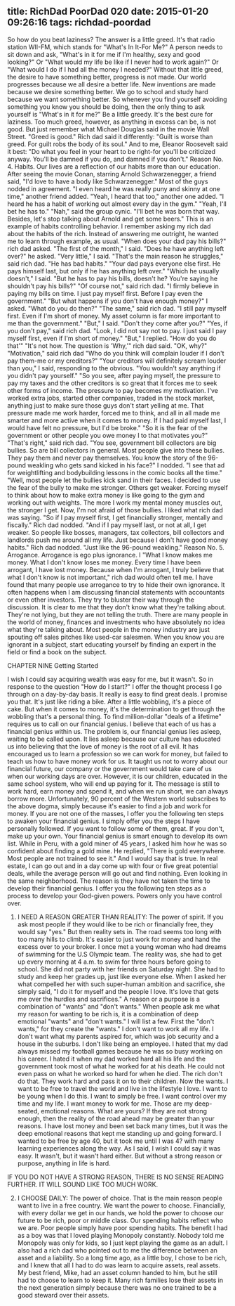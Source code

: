 title: RichDad PoorDad 020
date: 2015-01-20 09:26:16
tags: richdad-poordad
---

So how do you beat laziness? The answer is a little greed.  It's that radio station WII-FM, which stands for "What's In It-For Me?" A person needs to sit down and ask, "What's in it for me if I'm healthy, sexy and good looking?"  Or "What would my life be like if I never had to work again?" Or "What would I do if I had all the money I needed?" Without that little greed, the desire to have something better, progress is not made. Our world progresses because we all desire a better life.  New inventions are made because we desire something better. We go to school and study hard because we want something better.  So whenever you find yourself avoiding something you know you should be doing, then the only thing to ask yourself is "What's in it for me?" Be a little greedy. It's the best cure for laziness.
Too much greed, however, as anything in excess can be, is not good. But just remember what Michael Douglas said in the movie Wall Street. "Greed is good." Rich dad said it differently: "Guilt is worse than greed.
For guilt robs the body of its soul." And to me, Eleanor Roosevelt said it best: "Do what you feel in your heart to be right-for you'll be criticized anyway. You'll be damned if you do, and damned if you don't."
Reason No. 4. Habits. Our lives are a reflection of our habits more than our education. After seeing the movie Conan, starring Arnold Schwarzenegger, a friend said, "I'd love to have a body like Schwarzenegger." Most of the guys nodded in agreement.
"I even heard he was really puny and skinny at one time," another friend added.
"Yeah, I heard that too," another one added.  "I heard he has a habit of working out almost every day in the gym."
"Yeah, I'll bet he has to."
"Nah," said the group cynic.  "I'll bet he was born that way. Besides, let's stop talking about Arnold and get some beers."
This is an example of habits controlling behavior. I remember asking my rich dad about the habits of the rich. Instead of answering me outright, he wanted me to learn through example, as usual.
"When does your dad pay his bills?" rich dad asked.
"The first of the month," I said.
"Does he have anything left over?" he asked.
"Very little," I said.
"That's the main reason he struggles," said rich dad.  "He has bad habits."
"Your dad pays everyone else first. He pays himself last, but only if he has anything left over."
"Which he usually doesn't," I said. "But he has to pay his bills, doesn't he? You're saying he shouldn't pay his bills?"
"Of course not," said rich dad.  "I firmly believe in paying my bills on time. I just pay myself first.  Before I pay even the government."
"But what happens if you don't have enough money?" I asked. "What do you do then?"
"The same," said rich dad.  "I still pay myself first. Even if I'm short of money. My asset column is far more important to me than the government."
"But," I said.  "Don't they come after you?"
"Yes, if you don't pay," said rich dad.  "Look, I did not say not to pay. I just said I pay myself first, even if I'm short of money."
"But," I replied.  "How do you do that'"
"It's not how. The question is 'Why,'" rich dad said.
"OK, why?"
"Motivation," said rich dad "Who do you think will complain louder if I don't pay them-me or my creditors?"
"Your creditors will definitely scream louder than you," I said, responding to the obvious. "You wouldn't say anything if you didn't pay yourself."
"So you see, after paying myself, the pressure to pay my taxes and the other creditors is so great that it forces me to seek other forms of income. The pressure to pay becomes my motivation. I've worked extra jobs, started other companies, traded in the stock market, anything just to make sure those guys don't start yelling at me. That pressure made me work harder, forced me to think, and all in all made me smarter and more active when it comes to money. If I had paid myself last, I would have felt no pressure, but I'd be broke."
"So it is the fear of the government or other people you owe money I to that motivates you?"
"That's right," said rich dad. "You see, government bill collectors are big bullies. So are bill collectors in general. Most people give into these bullies. They pay them and never pay themselves. You know the story of the 96-pound weakling who gets sand kicked in his face?"
I nodded.  "I see that ad for weightlifting and bodybuilding lessons in the comic books all the time."
"Well, most people let the bullies kick sand in their faces. I decided to use the fear of the bully to make me stronger. Others get weaker. Forcing myself to think about how to make extra money is like going to the gym and working out with weights. The more I work my mental money muscles out, the stronger I get. Now, I'm not afraid of those bullies.
I liked what rich dad was saying.  "So if I pay myself first, I get financially stronger, mentally and fiscally."
Rich dad nodded.
"And if I pay myself last, or not at all, I get weaker. So people like bosses, managers, tax collectors, bill collectors and landlords push me around all my life. Just because I don't have good money habits."
Rich dad nodded.  "Just like the 96-pound weakling."
Reason No. 5. Arrogance. Arrogance is ego plus ignorance. I     "What I know makes me money. What I don't know loses me money. Every time I have been arrogant, I have lost money. Because when I'm arrogant, I truly believe that what I don't know is not important," rich dad would often tell me.
I have found that many people use arrogance to try to hide their own ignorance. It often happens when I am discussing financial statements with accountants or even other investors.
They try to bluster their way through the discussion. It is clear to me that they don't know what they're talking about. They're not lying, but they are not telling the truth.
There are many people in the world of money, finances and investments who have absolutely no idea what they're talking about. Most people in the money industry are just spouting off sales pitches like used-car salesmen.
When you know you are ignorant in a subject, start educating yourself by finding an expert in the field or find a book on the subject.

CHAPTER NINE
Getting Started

I wish I could say acquiring wealth was easy for me, but it wasn't.
So in response to the question "How do I start?" I offer the thought process I go through on a day-by-day basis. It really is easy to find great deals. I promise you that. It's just like riding a bike. After a little wobbling, it's a piece of cake. But when it comes to money, it's the determination to get through the wobbling that's a personal thing.
To find million-dollar "deals of a lifetime" requires us to call on our financial genius. I believe that each of us has a financial genius within us. The problem is, our financial genius lies asleep, waiting to be called upon. It lies asleep because our culture has educated us into believing that the love of money is the root of all evil. It has encouraged us to learn a profession so we can work for money, but failed to teach us how to have money work for us. It taught us not to worry about our financial future, our company or the government would take care of us when our working days are over. However, it is our children, educated in the same school system, who will end up paying for it. The message is still to work hard, earn money and spend it, and when we run short, we can always borrow more.
Unfortunately, 90 percent of the Western world subscribes to the above dogma, simply because it's easier to find a job and work for money. If you are not one of the masses, I offer you the following ten steps to awaken your financial genius. I simply offer you the steps I have personally followed.  If you want to follow some of them, great. If you don't, make up your own. Your financial genius is smart enough to develop its own list.
While in Peru, with a gold miner of 45 years, I asked him how he was so confident about finding a gold mine. He replied, "There is gold everywhere. Most people are not trained to see it."
And I would say that is true. In real estate, I can go out and in a day come up with four or five great potential deals, while the average person will go out and find nothing.  Even looking in the same neighborhood. The reason is they have not taken the time to develop their financial genius.
I offer you the following ten steps as a process to develop your God-given powers. Powers only you have control over.

1.  I NEED A REASON GREATER THAN REALITY: The power of spirit.  If you ask most people if they would like to be rich or financially free, they would say "yes." But then reality sets in. The road seems too long with too many hills to climb. It's easier to     just work for money and hand the excess over to your broker. I once met a young woman who had dreams of swimming for the U.S Olympic team. The reality was, she had to get up every morning at 4 a.m. to swim for three hours before going to school. She did not party with her friends on Saturday night.  She had to study and keep her grades up, just like everyone else.
When I asked her what compelled her with such super-human ambition and sacrifice, she simply said, "I do it for myself and the people I love. It's love that gets me over the hurdles and sacrifices."
A reason or a purpose is a combination of "wants" and "don't wants." When people ask me what my reason for wanting to be rich is, it is a combination of deep emotional "wants" and "don't wants."
I will list a few. First the "don't wants," for they create the "wants." I don't want to work all my life.  I don't want what my parents aspired for, which was job security and a house in the suburbs.  I don't like being an employee. I hated that my dad always missed my football games because he was so busy working on his career.  I hated it when my dad worked hard all his life and the government took most of what he worked for at his death. He could not even pass on what he worked so hard for when he died. The rich don't do that. They work hard and pass it on to their children.
Now the wants.  I want to be free to travel the world and live in the lifestyle I love. I want to be young when I do this. I want to simply be free. I want control over my time and my life.  I want money to work for me.
Those are my deep-seated, emotional reasons. What are yours? If they are not strong enough, then the reality of the road ahead may be greater than your reasons. I have lost money and been set back many times, but it was the deep emotional reasons that kept me standing up and going forward. I wanted to be free by age 40, but it took me until I was 4? with many learning experiences along the way.
As I said, I wish I could say it was easy. It wasn't, but it wasn't hard either. But without a strong reason or purpose, anything in life is hard.

IF YOU DO NOT HAVE A STRONG REASON, THERE IS NO SENSE READING FURTHER. IT WILL SOUND LIKE TOO MUCH WORK.

2. I CHOOSE DAILY: The power of choice. That is the main reason people want to live in a free country. We want the power to choose.
Financially, with every dollar we get in our hands, we hold the power to choose our future to be rich, poor or middle class.  Our spending habits reflect who we are.  Poor people simply have poor spending habits.
The benefit I had as a boy was that I loved playing Monopoly constantly.  Nobody told me Monopoly was only for kids, so I just kept playing the game as an adult. I also had a rich dad who pointed out to me the difference between an asset and a liability.  So a long time ago, as a little boy, I chose to be rich, and I knew that all I had to do was learn to acquire assets, real assets. My best friend, Mike, had an asset column handed to him, but he still had to choose to learn to keep it. Many rich families lose their assets in the next generation simply because there was no one trained to be a good steward over their assets.
